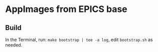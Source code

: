 # AppImages from EPICS base

## Build
In the Terminal, run: ``make bootstrap | tee -a log``, edit `bootstrap.sh` as needed.
